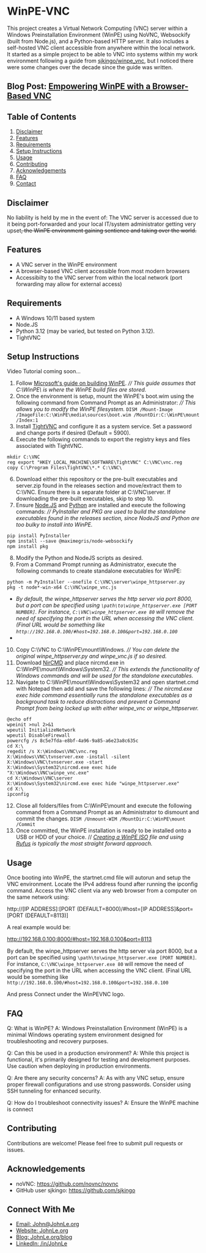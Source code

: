 # WinPE-VNC

This project creates a Virtual Network Computing (VNC) server within a Windows Preinstallation Environment (WinPE) using NoVNC, Websockify (built from Node.js), and a Python-based HTTP server. It also includes a self-hosted VNC client accessible from anywhere within the local network. It started as a simple project to be able to VNC into systems within my work environment following a guide from [sjkingo/winpe_vnc](https://github.com/sjkingo/winpe_vnc), but I noticed there were some changes over the decade since the guide was written.

## Blog Post: **[Empowering WinPE with a Browser-Based VNC](https://johnle.org/blog/post/2024/09/04/WinPE-VNC.html)**
## Table of Contents

1. [Disclaimer](#disclaimer)
2. [Features](#features)
3. [Requirements](#requirements)
4. [Setup Instructions](#setup-instructions)
5. [Usage](#usage)
6. [Contributing](#contributing)
7. [Acknowledgements](#acknowledgements)
8. [FAQ](#faq)
9. [Contact](#connect-with-me)

## Disclaimer
No liability is held by me in the event of: The VNC server is accessed due to it being port-forwarded and your local IT/system administrator getting very upset<strike>, the WinPE environment gaining sentience and taking over the world.</strike>

## Features

- A VNC server in the WinPE environment
- A browser-based VNC client accessible from most modern browsers
- Accessibilty to the VNC server from within the local network (port forwarding may allow for external access)

## Requirements

- A Windows 10/11 based system
- Node.JS
- Python 3.12 (may be varied, but tested on Python 3.12).
- TightVNC

## Setup Instructions
Video Tutorial coming soon...

1. Follow [Microsoft's guide on building WinPE](https://learn.microsoft.com/en-us/windows-hardware/manufacture/desktop/download-winpe--windows-pe?view=windows-11). *// This guide assumes that C:\WinPE\ is where the WinPE build files are stored.*
2. Once the environment is setup, mount the WinPE's boot.wim using the following command from Command Prompt as an Administrator: *// This allows you to modify the WinPE filesystem.*
`DISM /Mount-Image /ImageFile:C:\WinPE\media\sources\boot.wim /MountDir:C:\WinPE\mount /Index:1`
3. Install [TightVNC](https://www.tightvnc.com/download.php) and configure it as a system service. Set a password and change ports if desired (Default = 5900).
4. Execute the following commands to export the registry keys and files associated with TightVNC.
```batch
mkdir C:\VNC
reg export "HKEY_LOCAL_MACHINE\SOFTWARE\TightVNC" C:\VNC\vnc.reg
copy C:\Program Files\TightVNC\*.* C:\VNC\
```
6. Download either this repository or the pre-built executables and server.zip found in the releases section and move/extract them to C:\VNC\. Ensure there is a separate folder at C:\VNC\server. If downloading the pre-built executables, skip to step 10.
7. Ensure [Node.JS](https://nodejs.org) and [Python](https://python.org) are installed and execute the following commands: *// PyInstaller and PKG are used to build the standalone executables found in the releases section, since NodeJS and Python are too bulky to install into WinPE.*
```batch
pip install PyInstaller
npm install --save @maximegris/node-websockify
npm install pkg
```
8. Modify the Python and NodeJS scripts as desired.
9. From a Command Prompt running as Administrator, execute the following commands to create standalone executables for WinPE:
```batch
python -m PyInstaller --onefile C:\VNC\server\winpe_httpserver.py
pkg -t node*-win-x64 C:\VNC\winpe_vnc.js
```
- *By default, the winpe_httpserver serves the http server via port 8000, but a port can be specified using `\path\to\winpe_httpserver.exe [PORT NUMBER]`. For instance, `C:\VNC\winpe_httpserver.exe 80` will remove the need of specifying the port in the URL when accessing the VNC client. (Final URL would be something like `http://192.168.0.100/#host=192.168.0.100&port=192.168.0.100`*
- 
10. Copy C:\VNC to C:\WinPE\mount\Windows. *// You can delete the original winpe_httpserver.py and winpe_vnc.js if so desired.*
11. Download [NirCMD](https://www.nirsoft.net/utils/nircmd.html) and place nircmd.exe in C:\WinPE\mount\Windows\System32. *// This extends the functionality of Windows commands and will be used for the standalone executables.*
12. Navigate to C:\WinPE\mount\Windows\System32 and open startnet.cmd with Notepad then add and save the following lines: *// The nircmd.exe exec hide command essentially runs the standalone executables as a background task to reduce distractions and prevent a Command Prompt from being locked up with either winpe_vnc or winpe_httpserver.*
```batch
@echo off
wpeinit >nul 2>&1
wpeutil InitializeNetwork
wpeutil DisableFirewall
powercfg /s 8c5e7fda-e8bf-4a96-9a85-a6e23a8c635c
cd X:\
regedit /s X:\Windows\VNC\vnc.reg
X:\Windows\VNC\tvnserver.exe -install -silent
X:\Windows\VNC\tvnserver.exe -start
X:\Windows\System32\nircmd.exe exec hide "X:\Windows\VNC\winpe_vnc.exe"
cd X:\Windows\VNC\server
X:\Windows\System32\nircmd.exe exec hide "winpe_httpserver.exe"
cd X:\
ipconfig
```
12. Close all folders/files from C:\WinPE\mount and execute the following command from a Command Prompt as an Administrator to dismount and commit the changes.
`DISM /Unmount-WIM /MountDir:C:\WinPE\mount /Commit`
13. Once committed, the WinPE installation is ready to be installed onto a USB or HDD of your choice. // *[Creating a WinPE ISO](https://learn.microsoft.com/en-us/windows-hardware/manufacture/desktop/winpe-create-usb-bootable-drive?view=windows-11#create-a-winpe-iso-dvd-or-cd) file and using [Rufus](https://rufus.ie) is typically the most straight forward approach.*

## Usage
Once booting into WinPE, the startnet.cmd file will autorun and setup the VNC environment. Locate the IPv4 address found after running the ipconfig command.
Access the VNC client via any web browser from a computer on the same network using:

http://[IP ADDRESS]:[PORT (DEFAULT=8000)/#host=[IP ADDRESS]&port=[PORT (DEFAULT=8113)]

A real example would be:

http://192.168.0.100:8000/#host=192.168.0.100&port=8113

By default, the winpe_httpserver serves the http server via port 8000, but a port can be specified using `\path\to\winpe_httpserver.exe [PORT NUMBER]`. For instance, `C:\VNC\winpe_httpserver.exe 80` will remove the need of specifying the port in the URL when accessing the VNC client. (Final URL would be something like `http://192.168.0.100/#host=192.168.0.100&port=192.168.0.100`

And press Connect under the WinPEVNC logo.

## FAQ

Q: What is WinPE?
A: Windows Preinstallation Environment (WinPE) is a minimal Windows operating system environment designed for troubleshooting and recovery purposes.

Q: Can this be used in a production environment?
A: While this project is functional, it's primarily designed for testing and development purposes. Use caution when deploying in production environments.

Q: Are there any security concerns?
A: As with any VNC setup, ensure proper firewall configurations and use strong passwords. Consider using SSH tunneling for enhanced security.

Q: How do I troubleshoot connectivity issues?
A: Ensure the WinPE machine is connect

## Contributing

Contributions are welcome! Please feel free to submit pull requests or issues.

## Acknowledgements
- noVNC: https://github.com/novnc/novnc
- GitHub user sjkingo: https://github.com/sjkingo

## Connect With Me
- [Email: John@JohnLe.org](mailto:John@JohnLe.org)
- [Website: JohnLe.org](https://johnle.org)
- [Blog: JohnLe.org/blog](https://johnle.org/blog)
- [LinkedIn: /in/JohnLe](https://linkedin.com/JohnLe)
